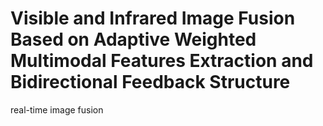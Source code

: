 # Visible and Infrared Image Fusion Based on Adaptive Weighted Multimodal Features Extraction and Bidirectional Feedback Structure
real-time image fusion
